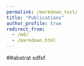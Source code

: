 ```yaml
---
permalink: /markdown_test/
title: "Publications"
author_profile: true
redirect_from: 
  - /md/
  - /markdown.html
---
```


##abstrat
sdfsf

